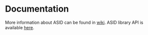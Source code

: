 # Documentation
More information about ASID can be found in [wiki](https://github.com/ekplesovskaya/automl-for-small-and-imbalanced-datasets/wiki). ASID library API is available [here]('api.html').